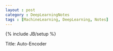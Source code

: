 ```yaml
---
layout : post
category : DeepLearningNotes
tags : [MachineLearning, DeepLearning, Notes]
---
```


{% include JB/setup %}

Title: Auto-Encoder


